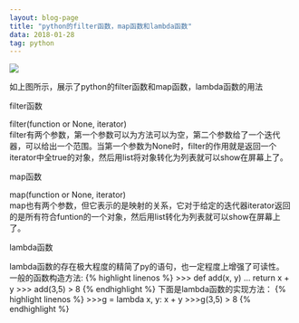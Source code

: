 ```yaml
---
layout: blog-page
title: "python的filter函数，map函数和lambda函数"
data: 2018-01-28
tag: python
---
```

<img src="/assets/python的lambda.png"><br>
<p>如上图所示，展示了python的filter函数和map函数，lambda函数的用法</p>
<p class="h1">filter函数</p>
filter(function or None, iterator)<br>
filter有两个参数，第一个参数可以为方法可以为空，第二个参数给了一个迭代器，可以给出一个范围。当第一个参数为None时，filter的作用就是返回一个iterator中全true的对象，然后用list将对象转化为列表就可以show在屏幕上了。<br>
<p class="h1">map函数</p>
map(function or None, iterator)<br>
map也有两个参数，但它表示的是映射的关系，它对于给定的迭代器iterator返回的是所有符合funtion的一个对象，然后用list转化为列表就可以show在屏幕上了。 
<br>
<p class="h1">lambda函数</p>
lambda函数的存在极大程度的精简了py的语句，也一定程度上增强了可读性。<br>
一般的函数构造方法:
{% highlight linenos %}
>>> def add(x, y)
...		return x + y
>>> add(3,5)
>   8
{% endhighlight %}
下面是lambda函数的实现方法：
{% highlight linenos %}
>>>g = lambda x, y: x + y
>>>g(3,5)
>  8
{% endhighlight %}
